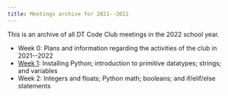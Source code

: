 ```yaml
---
title: Meetings archive for 2021--2022
---
```


This is an archive of all DT Code Club meetings in the 2022 school year.

- Week 0: Plans and information regarding the activities of the club in 2021--2022
- [Week 1](/python-intro/lesson-1): Installing Python; introduction to primitive datatypes; strings; and variables
- Week 2: Integers and floats; Python math; booleans; and if/elif/else statements
